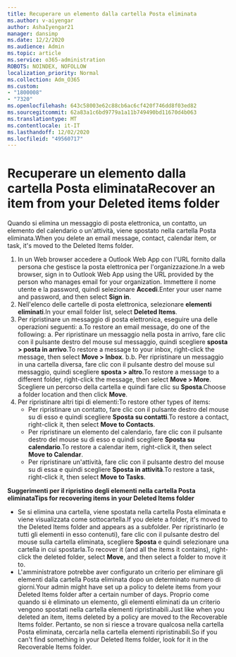 ```yaml
---
title: Recuperare un elemento dalla cartella Posta eliminata
ms.author: v-aiyengar
author: AshaIyengar21
manager: dansimp
ms.date: 12/2/2020
ms.audience: Admin
ms.topic: article
ms.service: o365-administration
ROBOTS: NOINDEX, NOFOLLOW
localization_priority: Normal
ms.collection: Adm_O365
ms.custom:
- "1800008"
- "7320"
ms.openlocfilehash: 643c58003e62c88cb6ac6cf420f746dd8f03ed82
ms.sourcegitcommit: 62a83a1c6bd9779a1a11b749490bd11670d4b063
ms.translationtype: MT
ms.contentlocale: it-IT
ms.lasthandoff: 12/02/2020
ms.locfileid: "49560717"
---
```

# <a name="recover-an-item-from-your-deleted-items-folder"></a><span data-ttu-id="cb927-102">Recuperare un elemento dalla cartella Posta eliminata</span><span class="sxs-lookup"><span data-stu-id="cb927-102">Recover an item from your Deleted items folder</span></span>

<span data-ttu-id="cb927-103">Quando si elimina un messaggio di posta elettronica, un contatto, un elemento del calendario o un'attività, viene spostato nella cartella Posta eliminata.</span><span class="sxs-lookup"><span data-stu-id="cb927-103">When you delete an email message, contact, calendar item, or task, it's moved to the Deleted Items folder.</span></span>

1. <span data-ttu-id="cb927-104">In un Web browser accedere a Outlook Web App con l'URL fornito dalla persona che gestisce la posta elettronica per l'organizzazione.</span><span class="sxs-lookup"><span data-stu-id="cb927-104">In a web browser, sign in to Outlook Web App using the URL provided by the person who manages email for your organization.</span></span> <span data-ttu-id="cb927-105">Immettere il nome utente e la password, quindi selezionare **Accedi**.</span><span class="sxs-lookup"><span data-stu-id="cb927-105">Enter your user name and password, and then select **Sign in**.</span></span>
1. <span data-ttu-id="cb927-106">Nell'elenco delle cartelle di posta elettronica, selezionare **elementi eliminati**.</span><span class="sxs-lookup"><span data-stu-id="cb927-106">In your email folder list, select **Deleted Items**.</span></span>
1. <span data-ttu-id="cb927-107">Per ripristinare un messaggio di posta elettronica, eseguire una delle operazioni seguenti: a.</span><span class="sxs-lookup"><span data-stu-id="cb927-107">To restore an email message, do one of the following: a.</span></span> <span data-ttu-id="cb927-108">Per ripristinare un messaggio nella posta in arrivo, fare clic con il pulsante destro del mouse sul messaggio, quindi scegliere **sposta > posta in arrivo**.</span><span class="sxs-lookup"><span data-stu-id="cb927-108">To restore a message to your inbox, right-click the message, then select **Move > Inbox**.</span></span>
    <span data-ttu-id="cb927-109">b.</span><span class="sxs-lookup"><span data-stu-id="cb927-109">b.</span></span> <span data-ttu-id="cb927-110">Per ripristinare un messaggio in una cartella diversa, fare clic con il pulsante destro del mouse sul messaggio, quindi scegliere **sposta > altro**.</span><span class="sxs-lookup"><span data-stu-id="cb927-110">To restore a message to a different folder, right-click the message, then select **Move > More**.</span></span> <span data-ttu-id="cb927-111">Scegliere un percorso della cartella e quindi fare clic su **Sposta**.</span><span class="sxs-lookup"><span data-stu-id="cb927-111">Choose a folder location and then click **Move**.</span></span>
4. <span data-ttu-id="cb927-112">Per ripristinare altri tipi di elementi:</span><span class="sxs-lookup"><span data-stu-id="cb927-112">To restore other types of items:</span></span>
    - <span data-ttu-id="cb927-113">Per ripristinare un contatto, fare clic con il pulsante destro del mouse su di esso e quindi scegliere **Sposta su contatti**.</span><span class="sxs-lookup"><span data-stu-id="cb927-113">To restore a contact, right-click it, then select **Move to Contacts**.</span></span>
    - <span data-ttu-id="cb927-114">Per ripristinare un elemento del calendario, fare clic con il pulsante destro del mouse su di esso e quindi scegliere **Sposta su calendario**.</span><span class="sxs-lookup"><span data-stu-id="cb927-114">To restore a calendar item, right-click it, then select **Move to Calendar**.</span></span>
    - <span data-ttu-id="cb927-115">Per ripristinare un'attività, fare clic con il pulsante destro del mouse su di essa e quindi scegliere **Sposta in attività**.</span><span class="sxs-lookup"><span data-stu-id="cb927-115">To restore a task, right-click it, then select **Move to Tasks**.</span></span>

<span data-ttu-id="cb927-116">**Suggerimenti per il ripristino degli elementi nella cartella Posta eliminata**</span><span class="sxs-lookup"><span data-stu-id="cb927-116">**Tips for recovering items in your Deleted Items folder**</span></span>

- <span data-ttu-id="cb927-117">Se si elimina una cartella, viene spostata nella cartella Posta eliminata e viene visualizzata come sottocartella.</span><span class="sxs-lookup"><span data-stu-id="cb927-117">If you delete a folder, it's moved to the Deleted Items folder and appears as a subfolder.</span></span> <span data-ttu-id="cb927-118">Per ripristinarlo (e tutti gli elementi in esso contenuti), fare clic con il pulsante destro del mouse sulla cartella eliminata, scegliere **Sposta** e quindi selezionare una cartella in cui spostarla.</span><span class="sxs-lookup"><span data-stu-id="cb927-118">To recover it (and all the items it contains), right-click the deleted folder, select **Move**, and then select a folder to move it to.</span></span>
- <span data-ttu-id="cb927-119">L'amministratore potrebbe aver configurato un criterio per eliminare gli elementi dalla cartella Posta eliminata dopo un determinato numero di giorni.</span><span class="sxs-lookup"><span data-stu-id="cb927-119">Your admin might have set up a policy to delete items from your Deleted Items folder after a certain number of days.</span></span> <span data-ttu-id="cb927-120">Proprio come quando si è eliminato un elemento, gli elementi eliminati da un criterio vengono spostati nella cartella elementi ripristinabili.</span><span class="sxs-lookup"><span data-stu-id="cb927-120">Just like when you deleted an item, items deleted by a policy are moved to the Recoverable Items folder.</span></span> <span data-ttu-id="cb927-121">Pertanto, se non si riesce a trovare qualcosa nella cartella Posta eliminata, cercarla nella cartella elementi ripristinabili.</span><span class="sxs-lookup"><span data-stu-id="cb927-121">So if you can't find something in your Deleted Items folder, look for it in the Recoverable Items folder.</span></span>
